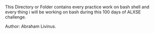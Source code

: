 This Directory or Folder contains every practice work on bash shell and every thing i will be
working on bash during this 100 days of ALXSE challenge.

Author: Abraham Livinus.
